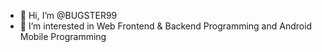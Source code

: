 - 👋 Hi, I’m @BUGSTER99
- 👀 I’m interested in Web Frontend & Backend Programming and Android Mobile Programming

<!---
BUGSTER99/BUGSTER99 is a ✨ special ✨ repository because its `README.md` (this file) appears on your GitHub profile.
You can click the Preview link to take a look at your changes.
--->
